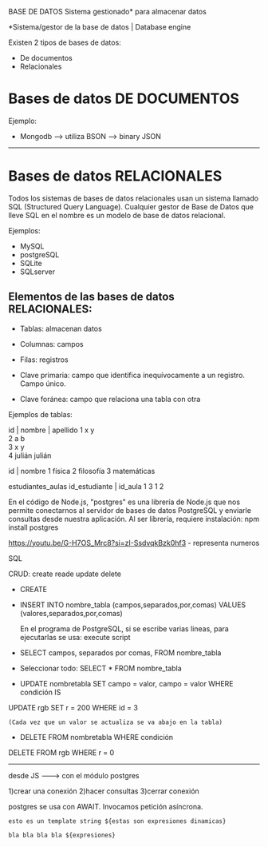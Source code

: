 BASE DE DATOS
Sistema gestionado* para almacenar datos

*Sistema/gestor de la base de datos | Database engine

Existen 2 tipos de bases de datos:
- De documentos
- Relacionales


# Bases de datos DE DOCUMENTOS

Ejemplo:
- Mongodb --> utiliza BSON --> binary JSON

--------

# Bases de datos RELACIONALES

Todos los sistemas de bases de datos relacionales usan un sistema llamado SQL (Structured Query Language).
Cualquier gestor de Base de Datos que lleve SQL en el nombre es un modelo de base de datos relacional.

Ejemplos:
- MySQL
- postgreSQL
- SQLite
- SQLserver

## Elementos de las bases de datos RELACIONALES: 

- Tablas: almacenan datos
- Columnas: campos
- Filas: registros

- Clave primaria: campo que identifica inequívocamente a un registro. Campo único.
- Clave foránea: campo que relaciona una tabla con otra

Ejemplos de tablas: 

id | nombre | apellido 
1      x         y      
2      a         b       
3      x         y        
4     julián    julián   


id | nombre
1    física
2    filosofía
3    matemáticas


estudiantes_aulas
id_estudiante | id_aula 
1                 3
1                 2

En el código de Node.js, "postgres" es una librería de Node.js que nos permite conectarnos al servidor de bases de datos PostgreSQL y enviarle consultas desde nuestra aplicación.
Al ser librería, requiere instalación: 
    npm install postgres


https://youtu.be/G-H7OS_Mrc8?si=zI-SsdvqkBzk0hf3 - representa numeros



SQL

CRUD:  create reade update delete

- CREATE 

- INSERT INTO nombre_tabla (campos,separados,por,comas) VALUES (valores,separados,por,comas)


    En el programa de PostgreSQL, si se escribe varias lineas, para ejecutarlas se usa: execute script


- SELECT campos, separados por comas, FROM nombre_tabla

- Seleccionar todo: SELECT * FROM nombre_tabla


- UPDATE nombretabla SET campo = valor, campo = valor WHERE condición IS

UPDATE rgb SET r = 200 WHERE id = 3

    (Cada vez que un valor se actualiza se va abajo en la tabla)

- DELETE FROM nombretabla WHERE condición

DELETE FROM rgb WHERE r = 0

------------------------------

desde JS ---> con el módulo postgres

1)crear una conexión
2)hacer consultas
3)cerrar conexión 


postgres se usa con AWAIT. Invocamos petición asíncrona.


`esto es un template string ${estas son expresiones dinamicas}`

`bla bla bla bla ${expresiones}`


